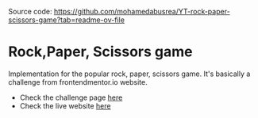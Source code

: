 Source code: https://github.com/mohamedabusrea/YT-rock-paper-scissors-game?tab=readme-ov-file

# Rock,Paper, Scissors game
Implementation for the popular rock, paper, scissors game. It's basically a challenge from frontendmentor.io website.

- Check the challenge page [here](https://www.frontendmentor.io/challenges/rock-paper-scissors-game-pTgwgvgH)
- Check the live website [here](https://scissors-paper-rock-game.netlify.app/)
